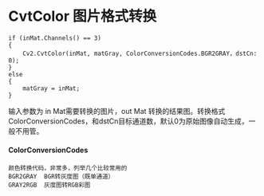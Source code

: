 # CvtColor 图片格式转换
    if (inMat.Channels() == 3)
    {
        Cv2.CvtColor(inMat, matGray, ColorConversionCodes.BGR2GRAY，dstCn: 0);
    }    
    else
    {
        matGray = inMat;
    }
输入参数为 in Mat需要转换的图片，out Mat 转换的结果图。转换格式 ColorConversionCodes，和dstCn目标通道数，默认0为原始图像自动生成，一般不用管。

#### ColorConversionCodes
    颜色转换代码，非常多，列举几个比较常用的
    BGR2GRAY  BGR转灰度图（既单通道）
    GRAY2RGB  灰度图转RGB彩图
    
